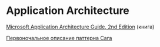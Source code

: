 # Application Architecture

[Microsoft Application Architecture Guide, 2nd Edition](https://msdn.microsoft.com/ru-ru/library/ff650706.aspx) \(книга\)

[Первоночальное описание паттерна Сага](http://citeseerx.ist.psu.edu/viewdoc/download?doi=10.1.1.93.7258&rep=rep1&type=pdf)

